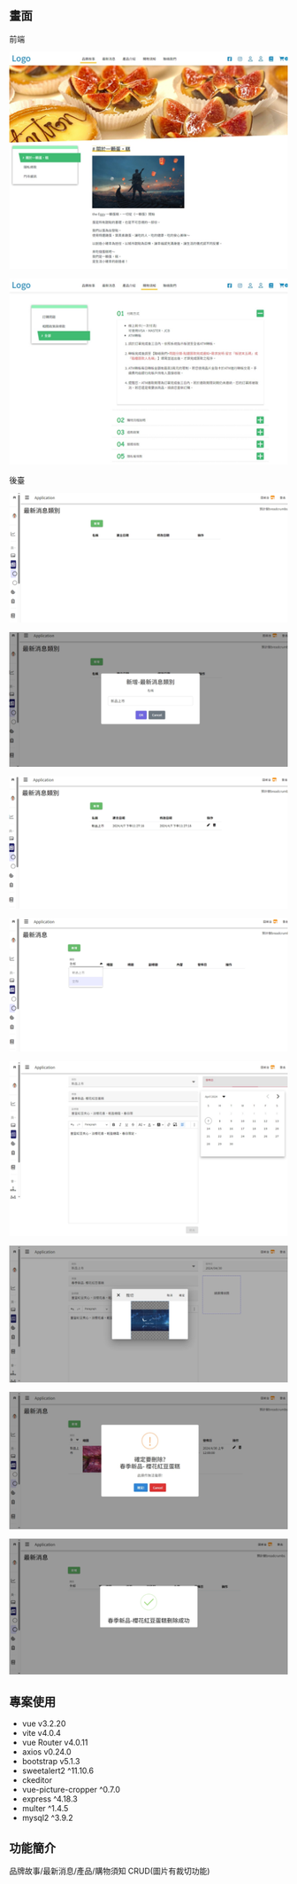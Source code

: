 
## 畫面
前端

![消息類別清單](/readme-img/frontend/story.jpeg)

![消息類別新增](/readme-img/frontend/faq.jpeg)

後臺

![消息類別清單](/readme-img/backend//1.jpeg)

![消息類別新增](/readme-img/backend//2.jpeg)

![消息類別新增結果](/readme-img/backend//3.jpeg)

![消息清單](/readme-img/backend//4.jpeg)

![消息新增-發布日期選擇](/readme-img/backend//6.jpeg)

![消息新增-縮圖裁切](/readme-img/backend//8.jpeg)

![消息刪除](/readme-img/backend//16.jpeg)

![消息刪除結果](/readme-img/backend//17.png)

## 專案使用

- vue v3.2.20
- vite v4.0.4
- vue Router v4.0.11
- axios v0.24.0
- bootstrap v5.1.3
- sweetalert2 ^11.10.6
- ckeditor
- vue-picture-cropper ^0.7.0
- express ^4.18.3
- multer ^1.4.5
- mysql2 ^3.9.2

## 功能簡介

品牌故事/最新消息/產品/購物須知 CRUD(圖片有裁切功能)


